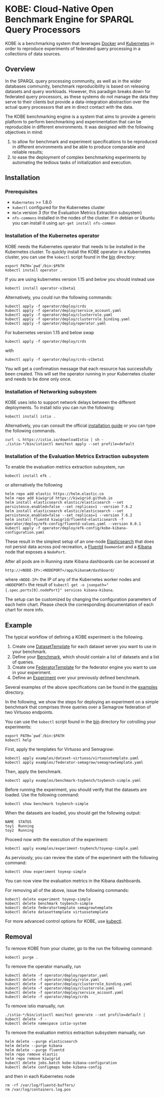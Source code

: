 # KOBE: Cloud-Native Open Benchmark Engine for SPARQL Query Processors

KOBE is a benchmarking system that leverages
[Docker](https://docker.io) and [Kubernetes](https://kubernetes.io) in
order to reproduce experiments of federated query processing in a
collections of data sources.

## Overview

In the SPARQL query processing community, as well as in the wider
databases community, benchmark reproducibility is based on releasing
datasets and query workloads. However, this paradigm breaks down for
federated query processors, as these systems do not manage the data
they serve to their clients but provide a data-integration abstraction
over the actual query processors that are in direct contact with the
data.

The KOBE benchmarking engine is a system that aims to provide a
generic platform to perform benchmarking and experimentation that can
be reproducible in different environments. It was designed with the
following objectives in mind:

1. to allow for benchmark and experiment specifications to be
   reproduced in different environments and be able to produce
   comparable and reliable results;
2. to ease the deployment of complex benchmarking experiments by
   automating the tedious tasks of initialization and execution.

## Installation

### Prerequisites

- `Kubernetes` >= 1.8.0
- `kubectl` configured for the Kubernetes cluster
- `Helm` version 3 (for the Evaluation Metrics Extraction subsystem)
- `nfs-commons` installed in the nodes of the cluster. If in debian or
   Ubuntu you can install it using `apt-get install nfs-common`

### Installation of the Kubernetes operator

KOBE needs the Kubernetes operator that needs to be installed in the
Kubernetes cluster. To quickly install the KOBE operator in a
Kubernetes cluster, you can use the `kobectl` script found in the
[bin](bin/) directory:

```
export PATH=`pwd`/bin:$PATH
kobectl install operator .
```
If you are using kubernetes version 1.15 and below you should instead use 
```
kobectl install operator-v1beta1 
```

Alternatively, you could run the following commands:

```
kubectl apply -f operator/deploy/crds
kubectl apply -f operator/deploy/service_account.yaml
kubectl apply -f operator/deploy/clusterrole.yaml
kubectl apply -f operator/deploy/clusterrole_binding.yaml
kubectl apply -f operator/deploy/operator.yaml
```
For kubernetes version 1.15 and below  swap

```
kubectl apply -f operator/deploy/crds
```
with
```
kubectl apply -f operator/deploy/crds-v1beta1
```

You will get a confirmation message that each resource has
successfully been created.
This will set the operator running in your Kubernetes cluster and
needs to be done only once.

### Installation of Networking subsystem

KOBE uses istio to support network delays between the different 
deployments. To install istio you can run the following:
```
kobectl install istio .
```
Alternatively, you can consult the official 
[installation guide](https://istio.io/docs/setup/getting-started/) 
or you can type the following commands.

```
curl -L https://istio.io/downloadIstio | sh -
./istio-*/bin/istioctl manifest apply --set profile=default
```

### Installation of the Evaluation Metrics Extraction subsystem

To enable the evaluation metrics extraction subsystem, run
```
kobectl install efk .
```
or alternatively the following
```
helm repo add elastic https://helm.elastic.co
helm repo add kiwigrid https://kiwigrid.github.io
helm install elasticsearch elastic/elasticsearch --set persistence.enabled=false --set replicas=1 --version 7.6.2
helm install elasticsearch elastic/elasticsearch --set persistence.enabled=false --set replicas=1 --version 7.6.2
helm install fluentd kiwigrid/fluentd-elasticsearch -f operator/deploy/efk-config/fluentd-values.yaml --version 8.0.1
kubectl apply -f operator/deploy/efk-config/kobe-kibana-configuration.yaml
```

These result in the simplest setup of an one-node
[Elasticsearch](https://github.com/elastic/helm-charts/blob/master/elasticsearch)
that does not persist data across pod recreation, a
[Fluentd](https://github.com/kiwigrid/helm-charts/tree/master/charts/fluentd-elasticsearch)
`DaemonSet` and a
[Kibana](https://github.com/elastic/helm-charts/tree/master/kibana)
node that exposes a `NodePort`. 

After all pods are in Running state Kibana dashboards can be accessed
at 
```
http://<NODE-IP>:<NODEPORT>/app/kibana#/dashboard/
``` 
where `<NODE-IP>` the IP of any of the Kubernetes worker nodes and
`<NODEPORT>` the result of `kubectl get -o
jsonpath="{.spec.ports[0].nodePort}" services kibana-kibana`.

The setup can be customized by changing the configuration parameters
of each helm chart. Please check the corresponding documentation of
each chart for more info.

## Example

The typical workflow of defining a KOBE experiment is the following.
1. Create one [DatasetTemplate](operator/docs/api.md#datasettemplate)
   for each dataset server you want to use in your benchmark.
2. Define your [Benchmark](operator/docs/api.md#benchmark),
   which should contain a list of datasets and a list of queries.
2. Create one [FederatorTemplate](operator/docs/api.md#federatortemplate)
   for the federator engine you want to use in your experiment. 
3. Define an [Experiment](operator/docs/api.md#experiment) over your previously defined benchmark.

Several examples of the above specifications can be found in the [examples](examples/) directory.

In the following, we show the steps for deploying an experiment on a simple benchmark that comprises
three queries over a Semagrow federation of two Virtuoso endpoints.

You can use the `kobectl` script found in the [bin](bin/) directory for cotrolling your experiments:

```
export PATH=`pwd`/bin:$PATH
kobectl help
```

First, apply the templates for Virtuoso and Semagrow:

```
kobectl apply examples/dataset-virtuoso/virtuosotemplate.yaml
kobectl apply examples/federator-semagrow/semagrowtemplate.yaml
```
Then, apply the benchmark.

```
kobectl apply examples/benchmark-toybench/toybench-simple.yaml
```
Before running the experiment, you should verify that the datasets are loaded.
Use the following command:
```
kobectl show benchmark toybench-simple
```
When the datasets are loaded, you should get the following output:
```
NAME  STATUS
toy1  Running
toy2  Running
```
Proceed now with the execution of the experiment:
```
kobectl apply examples/experiment-toybench/toyexp-simple.yaml
```
As perviously, you can review the state of the experiment with the following command:
```
kobectl show experiment toyexp-simple
```
You can now view the evaluation metrics in the Kibana dashboards.

For removing all of the above, issue the following commands:
```
kobectl delete experiment toyexp-simple
kobectl delete benchmark toybench-simple
kobectl delete federatortemplate semagrowtemplate
kobectl delete datasettemplate virtuosotemplate
```
For more advanced control options for KOBE, use [kubectl](https://kubernetes.io/docs/reference/kubectl/overview/).

## Removal

To remove KOBE from your cluster, go to the run the following command:
```
kobectl purge .
```
To remove the operator manually, run
```
kubectl delete -f operator/deploy/operator.yaml
kubectl delete -f operator/deploy/role.yaml
kubectl delete -f operator/deploy/clusterrole_binding.yaml
kubectl delete -f operator/deploy/clusterrole.yaml
kubectl delete -f operator/deploy/service_account.yaml
kubectl delete -f operator/deploy/crds
```
To remove istio manually, run
```
./istio-*/bin/istioctl manifest generate --set profile=default | kubectl delete -f -
kubectl delete namespace istio-system
```
To remove the evaluation metrics extraction subsystem manually, run
```
helm delete --purge elasticsearch
helm delete --purge kibana
helm delete --purge fluentd
helm repo remove elastic
helm repo remove kiwigrid
kubectl delete jobs.batch kobe-kibana-configuration
kubectl delete configmaps kobe-kibana-config
```
and then in each Kubernetes node
```
rm -rf /var/log/fluentd-buffers/
rm /var/log/containers.log.pos
```

